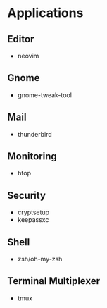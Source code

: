 # Applications

## Editor
* neovim

## Gnome
* gnome-tweak-tool

## Mail
* thunderbird

## Monitoring
* htop

## Security
* cryptsetup
* keepassxc

## Shell
* zsh/oh-my-zsh

## Terminal Multiplexer
* tmux

